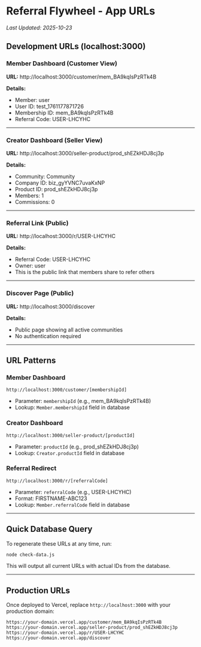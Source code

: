 # Referral Flywheel - App URLs
*Last Updated: 2025-10-23*

## Development URLs (localhost:3000)

### Member Dashboard (Customer View)
**URL:** http://localhost:3000/customer/mem_BA9kqIsPzRTk4B

**Details:**
- Member: user
- User ID: test_1761177871726
- Membership ID: mem_BA9kqIsPzRTk4B
- Referral Code: USER-LHCYHC

---

### Creator Dashboard (Seller View)
**URL:** http://localhost:3000/seller-product/prod_shEZkHDJ8cj3p

**Details:**
- Community: Community
- Company ID: biz_gyYVNC7uvaKxNP
- Product ID: prod_shEZkHDJ8cj3p
- Members: 1
- Commissions: 0

---

### Referral Link (Public)
**URL:** http://localhost:3000/r/USER-LHCYHC

**Details:**
- Referral Code: USER-LHCYHC
- Owner: user
- This is the public link that members share to refer others

---

### Discover Page (Public)
**URL:** http://localhost:3000/discover

**Details:**
- Public page showing all active communities
- No authentication required

---

## URL Patterns

### Member Dashboard
```
http://localhost:3000/customer/[membershipId]
```
- Parameter: `membershipId` (e.g., mem_BA9kqIsPzRTk4B)
- Lookup: `Member.membershipId` field in database

### Creator Dashboard
```
http://localhost:3000/seller-product/[productId]
```
- Parameter: `productId` (e.g., prod_shEZkHDJ8cj3p)
- Lookup: `Creator.productId` field in database

### Referral Redirect
```
http://localhost:3000/r/[referralCode]
```
- Parameter: `referralCode` (e.g., USER-LHCYHC)
- Format: FIRSTNAME-ABC123
- Lookup: `Member.referralCode` field in database

---

## Quick Database Query

To regenerate these URLs at any time, run:
```bash
node check-data.js
```

This will output all current URLs with actual IDs from the database.

---

## Production URLs

Once deployed to Vercel, replace `http://localhost:3000` with your production domain:

```
https://your-domain.vercel.app/customer/mem_BA9kqIsPzRTk4B
https://your-domain.vercel.app/seller-product/prod_shEZkHDJ8cj3p
https://your-domain.vercel.app/r/USER-LHCYHC
https://your-domain.vercel.app/discover
```
